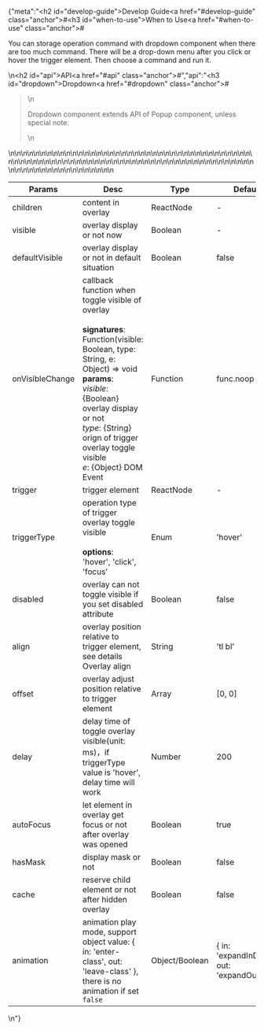 {"meta":"<h2 id=\"develop-guide\">Develop Guide<a href=\"#develop-guide\" class=\"anchor\">#</a></h2><h3 id=\"when-to-use\">When to Use<a href=\"#when-to-use\" class=\"anchor\">#</a></h3><p>You can storage operation command with dropdown component when there are too much command. There will be a drop-down menu after you click or hover the trigger element. Then choose a command and run it.</p>\n<h2 id=\"api\">API<a href=\"#api\" class=\"anchor\">#</a></h2>","api":"<h3 id=\"dropdown\">Dropdown<a href=\"#dropdown\" class=\"anchor\">#</a></h3><blockquote>\n<p>Dropdown component extends API of Popup component,  unless special note.</p>\n</blockquote>\n<table>\n<thead>\n<tr>\n<th>Params</th>\n<th>Desc</th>\n<th>Type</th>\n<th>Default</th>\n</tr>\n</thead>\n<tbody>\n<tr>\n<td>children</td>\n<td>content in overlay</td>\n<td>ReactNode</td>\n<td>-</td>\n</tr>\n<tr>\n<td>visible</td>\n<td>overlay display or not now</td>\n<td>Boolean</td>\n<td>-</td>\n</tr>\n<tr>\n<td>defaultVisible</td>\n<td>overlay display or not in default situation</td>\n<td>Boolean</td>\n<td>false</td>\n</tr>\n<tr>\n<td>onVisibleChange</td>\n<td>callback function when toggle visible of overlay<br><br><strong>signatures</strong>:<br>Function(visible: Boolean, type: String, e: Object) =&gt; void<br><strong>params</strong>:<br><em>visible</em>: {Boolean} overlay display or not<br><em>type</em>: {String} orign of trigger overlay toggle visible<br>_e_: {Object} DOM Event</td>\n<td>Function</td>\n<td>func.noop</td>\n</tr>\n<tr>\n<td>trigger</td>\n<td>trigger element</td>\n<td>ReactNode</td>\n<td>-</td>\n</tr>\n<tr>\n<td>triggerType</td>\n<td>operation type of trigger overlay toggle visible<br><br><strong>options</strong>:<br>&apos;hover&apos;, &apos;click&apos;, &apos;focus&apos;</td>\n<td>Enum</td>\n<td>&apos;hover&apos;</td>\n</tr>\n<tr>\n<td>disabled</td>\n<td>overlay can not toggle visible if you set disabled attribute</td>\n<td>Boolean</td>\n<td>false</td>\n</tr>\n<tr>\n<td>align</td>\n<td>overlay position relative to trigger element, see details Overlay align</td>\n<td>String</td>\n<td>&apos;tl bl&apos;</td>\n</tr>\n<tr>\n<td>offset</td>\n<td>overlay adjust position relative to trigger element</td>\n<td>Array</td>\n<td>[0, 0]</td>\n</tr>\n<tr>\n<td>delay</td>\n<td>delay time of toggle overlay visible(unit: ms)&#xFF0C;if triggerType value is &apos;hover&apos;, delay time will work</td>\n<td>Number</td>\n<td>200</td>\n</tr>\n<tr>\n<td>autoFocus</td>\n<td>let element in overlay get focus or not after overlay was opened</td>\n<td>Boolean</td>\n<td>true</td>\n</tr>\n<tr>\n<td>hasMask</td>\n<td>display mask or not</td>\n<td>Boolean</td>\n<td>false</td>\n</tr>\n<tr>\n<td>cache</td>\n<td>reserve child element or not after hidden overlay</td>\n<td>Boolean</td>\n<td>false</td>\n</tr>\n<tr>\n<td>animation</td>\n<td>animation play mode, support object value: { in: &apos;enter-class&apos;, out: &apos;leave-class&apos; }, there is no animation if set <code>false</code></td>\n<td>Object/Boolean</td>\n<td>{ in: &apos;expandInDown&apos;, out: &apos;expandOutUp&apos; }</td>\n</tr>\n</tbody>\n</table>\n"}